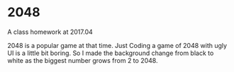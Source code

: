 # 2048
A class homework at 2017.04

2048 is a popular game at that time. Just Coding a game of 2048 with ugly UI is a little bit boring.
So I made the background change from black to white as the biggest number grows from 2 to 2048.
